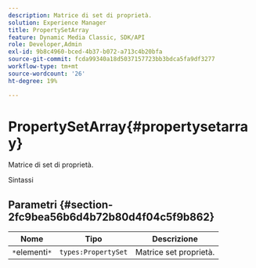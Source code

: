 ```yaml
---
description: Matrice di set di proprietà.
solution: Experience Manager
title: PropertySetArray
feature: Dynamic Media Classic, SDK/API
role: Developer,Admin
exl-id: 9b8c4960-bced-4b37-b072-a713c4b20bfa
source-git-commit: fcda99340a18d5037157723bb3bdca5fa9df3277
workflow-type: tm+mt
source-wordcount: '26'
ht-degree: 19%

---
```


# PropertySetArray{#propertysetarray}

Matrice di set di proprietà.

Sintassi

## Parametri {#section-2fc9bea56b6d4b72b80d4f04c5f9b862}

| Nome | Tipo | Descrizione |
|---|---|---|
| `*`elementi`*` | `types:PropertySet` | Matrice set proprietà. |
